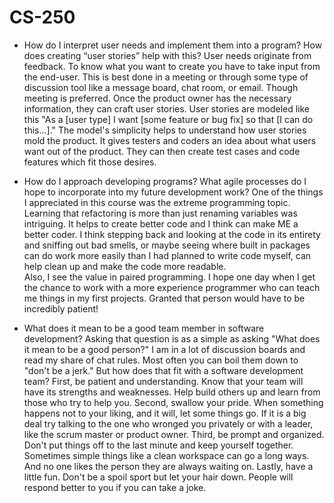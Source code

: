 # CS-250
* How do I interpret user needs and implement them into a program? How does creating “user stories” help with this?
   User needs originate from feedback.  To know what you want to create you have to take input from the end-user.  This is best done in a meeting or through some type of discussion tool like a message board, chat room, or email.  Though meeting is preferred.  Once the product owner has the necessary information, they can craft user stories.  User stories are modeled like this "As a [user type] I want [some feature or bug fix] so that [I can do this...]."  The model's simplicity helps to understand how user stories mold the product.  It gives testers and coders an idea about what users want out of the product.  They can then create test cases and code features which fit those desires.
   
* How do I approach developing programs? What agile processes do I hope to incorporate into my future development work?
   One of the things I appreciated in this course was the extreme programming topic.  Learning that refactoring is more than just renaming variables was intriguing.  It helps to create better code and I think can make ME a better coder.  I think stepping back and looking at the code in its entirety and sniffing out bad smells, or maybe seeing where built in packages can do work more easily than I had planned to write code myself, can help clean up and make the code more readable.  
   Also, I see the value in paired programming.  I hope one day when I get the chance to work with a more experience programmer who can teach me things in my first projects.  Granted that person would have to be incredibly patient!

* What does it mean to be a good team member in software development?
   Asking that question is as a simple as asking "What does it mean to be a good person?"  I am in a lot of discussion boards and read my share of chat rules.  Most often you can boil them down to "don't be a jerk."  But how does that fit with a software development team?  First, be patient and understanding.  Know that your team will have its strengths and weaknesses.  Help build others up and learn from those who try to help you.  Second, swallow your pride.  When something happens not to your liking, and it will, let some things go.  If it is a big deal try talking to the one who wronged you privately or with a leader, like the scrum master or product owner.  Third, be prompt and organized.  Don't put things off to the last minute and keep yourself together.  Sometimes simple things like a clean workspace can go a long ways.  And no one likes the person they are always waiting on.  Lastly, have a little fun.  Don't be a spoil sport but let your hair down.  People will respond better to you if you can take a joke.  
